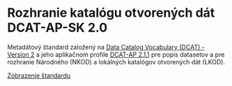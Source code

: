 # Rozhranie katalógu otvorených dát DCAT-AP-SK 2.0
Metadátový štandard založený na [Data Catalog Vocabulary (DCAT) - Version 2][DCAT2] a jeho aplikačnom profile [DCAT-AP 2.1.1][DCAT-AP-2.1.1] pre popis datasetov a pre rozhranie Národného (NKOD) a lokálných katalógov otvorených dát (LKOD).

[Zobrazenie štandardu][PREVIEW]

[DCAT2]: https://www.w3.org/TR/vocab-dcat-2/ "Data Catalog Vocabulary (DCAT) - Version 2"
[DCAT-AP-2.1.1]: https://joinup.ec.europa.eu/collection/semantic-interoperability-community-semic/solution/dcat-application-profile-data-portals-europe/release/211 "DCAT Application Profile for data portals in Europe (DCAT-AP) 2.1.1"
[PREVIEW]: https://htmlpreview.github.io/?https://github.com/datova-kancelaria/dcat-ap-sk-2.0/blob/main/index.html

